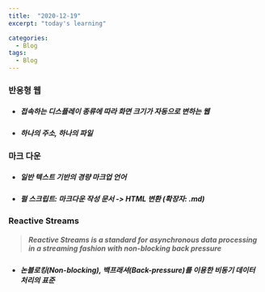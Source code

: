 ```yaml
---
title:  "2020-12-19"
excerpt: "today's learning"

categories:
  - Blog
tags:
  - Blog
---
```


### 반응형 웹
* ##### 접속하는 디스플레이 종류에 따라 화면 크기가 자동으로 변하는 웹  
* ##### 하나의 주소, 하나의 파일
  
### 마크 다운
* ##### 일반 텍스트 기반의 경량 마크업 언어
* ##### 펄 스크립트: 마크다운 작성 문서 -> HTML 변환  (확장자: <em>.md</em>)  


### Reactive Streams
> ##### <em>Reactive Streams is a standard for asynchronous data processing in a streaming fashion with non-blocking back pressure</em>  
* ##### 논블로킹(Non-blocking), 백프래셔(Back-pressure)를 이용한 비동기 데이터 처리의 표준


